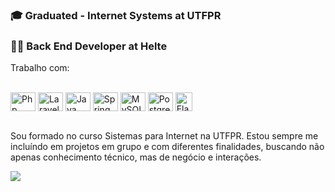### 🎓 Graduated - Internet Systems at UTFPR
### 👨‍💻 Back End Developer at Helte

  Trabalho com:
  <div style="display: inline_block"><br>
  <img align="center" alt="Php" height="30" width="40" src="https://cdn.jsdelivr.net/gh/devicons/devicon/icons/php/php-plain.svg">
  <img align="center" alt="Laravel" height="30" width="40" src="https://cdn.jsdelivr.net/gh/devicons/devicon/icons/laravel/laravel-plain.svg">
    <img align="center" alt="Java" height="30" width="40" src="https://cdn.jsdelivr.net/gh/devicons/devicon/icons/java/java-original.svg">
    <img align="center" alt="Spring" height="30" width="40" src="https://cdn.jsdelivr.net/gh/devicons/devicon/icons/spring/spring-original.svg">
  <img align="center" alt="MySQL" height="30" width="40" src="https://cdn.jsdelivr.net/gh/devicons/devicon/icons/mysql/mysql-original.svg">
    <img align="center" alt="PostgreSQL" height="30" width="40" src="https://cdn.jsdelivr.net/gh/devicons/devicon/icons/postgresql/postgresql-original.svg">
  <img align="center" alt="ElasticSearch" height="30" width="27" src="https://seeklogo.com/images/E/elasticsearch-logo-C75C4578EC-seeklogo.com.png">
</div></br>

Sou formado no curso Sistemas para Internet na UTFPR. Estou sempre me incluíndo em projetos em grupo e com diferentes finalidades, buscando não apenas conhecimento técnico, mas de negócio e interações.
<div align="left">
  <a href="https://www.linkedin.com/in/lucas-garcia-2002/" target="_blank"><img src="https://img.shields.io/badge/-LinkedIn-%230077B5?style=for-the-badge&logo=linkedin&logoColor=white" target="_blank"></a>
</div>
</br>


